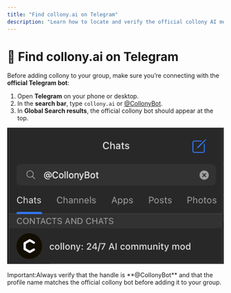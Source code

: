 ```yaml
---
title: "Find collony.ai on Telegram"
description: "Learn how to locate and verify the official collony AI moderator (@CollonyBot) on Telegram before adding it to your community group."
---
```


# 🔎 Find collony.ai on Telegram

Before adding collony to your group, make sure you’re connecting with the **official Telegram bot**:

1. Open **Telegram** on your phone or desktop.  
2. In the **search bar**, type `collony.ai` or [@CollonyBot](https://t.me/CollonyBot). 
3. In **Global Search results**, the official collony bot should appear at the top.  

![Search results for collony AI on Telegram](/public/Screenshot_2025-08-28_at_15.57.21.png)

<Warning>
  Important:Always verify that the handle is **@CollonyBot** and that the profile name matches the official collony bot before adding it to your group.
  </Warning>